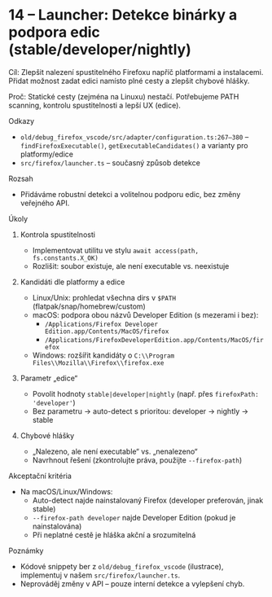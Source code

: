 # 14 – Launcher: Detekce binárky a podpora edic (stable/developer/nightly)

Cíl: Zlepšit nalezení spustitelného Firefoxu napříč platformami a instalacemi. Přidat možnost zadat edici namísto plné cesty a zlepšit chybové hlášky.

Proč: Statické cesty (zejména na Linuxu) nestačí. Potřebujeme PATH scanning, kontrolu spustitelnosti a lepší UX (edice).

Odkazy
- `old/debug_firefox_vscode/src/adapter/configuration.ts:267–380` – `findFirefoxExecutable()`, `getExecutableCandidates()` a varianty pro platformy/edice
- `src/firefox/launcher.ts` – současný způsob detekce

Rozsah
- Přidáváme robustní detekci a volitelnou podporu edic, bez změny veřejného API.

Úkoly
1) Kontrola spustitelnosti
   - Implementovat utilitu ve stylu `await access(path, fs.constants.X_OK)`
   - Rozlišit: soubor existuje, ale není executable vs. neexistuje

2) Kandidáti dle platformy a edice
   - Linux/Unix: prohledat všechna dirs v `$PATH` (flatpak/snap/homebrew/custom)
   - macOS: podpora obou názvů Developer Edition (s mezerami i bez):
     - `/Applications/Firefox Developer Edition.app/Contents/MacOS/firefox`
     - `/Applications/FirefoxDeveloperEdition.app/Contents/MacOS/firefox`
   - Windows: rozšířit kandidáty o `C:\\Program Files\\Mozilla\\Firefox\\firefox.exe`

3) Parametr „edice“
   - Povolit hodnoty `stable|developer|nightly` (např. přes `firefoxPath: 'developer'`)
   - Bez parametru → auto-detect s prioritou: developer → nightly → stable

4) Chybové hlášky
   - „Nalezeno, ale není executable“ vs. „nenalezeno“
   - Navrhnout řešení (zkontrolujte práva, použijte `--firefox-path`)

Akceptační kritéria
- Na macOS/Linux/Windows:
  - Auto-detect najde nainstalovaný Firefox (developer preferován, jinak stable)
  - `--firefox-path developer` najde Developer Edition (pokud je nainstalována)
  - Při neplatné cestě je hláška akční a srozumitelná

Poznámky
- Kódové snippety ber z `old/debug_firefox_vscode` (ilustrace), implementuj v našem `src/firefox/launcher.ts`.
- Neprováděj změny v API – pouze interní detekce a vylepšení chyb.

